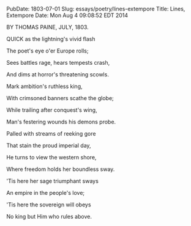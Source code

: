 PubDate: 1803-07-01
Slug: essays/poetry/lines-extempore
Title: Lines, Extempore
Date: Mon Aug  4 09:08:52 EDT 2014

   BY THOMAS PAINE, JULY, 1803.

    

    

   QUICK as the lightning's vivid flash

   The poet's eye o'er Europe rolls;

   Sees battles rage, hears tempests crash,

   And dims at horror's threatening scowls.

    

   Mark ambition's ruthless king,

   With crimsoned banners scathe the globe;

   While trailing after conquest's wing,

   Man's festering wounds his demons probe.

    

   Palled with streams of reeking gore

   That stain the proud imperial day,

   He turns to view the western shore,

   Where freedom holds her boundless sway.

    

   'Tis here her sage triumphant sways

   An empire in the people's love;

   'Tis here the sovereign will obeys

   No king but Him who rules above.

    
